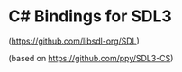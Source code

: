 # C# Bindings for SDL3
(https://github.com/libsdl-org/SDL)

(based on https://github.com/ppy/SDL3-CS)

